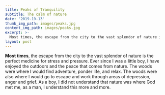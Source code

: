 ```yaml
---
title: Peaks of Tranquility
subtitle: The calm of nature
date: '2019-10-13'
thumb_img_path: images/peaks.jpg
content_img_path: images/peaks.jpg
excerpt: >-
  Most times, the escape from the city to the vast splendor of nature is the perfect medicine for stress and pressure.
layout: post
---
```


**Most times**, the escape from the city to the vast splendor of nature is the perfect medicine for stress and pressure. Ever since I was a little boy, I have enjoyed the outdoors and the peace that comes from nature. The woods were where I would find adventure, ponder life, and relax. The woods were also where I would go to escape and work through areas of depression, anger and grief. As a boy, I did not understand that nature was where God met me, as a man, I understand this more and more.
